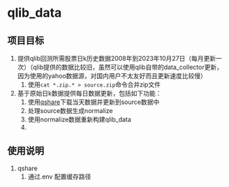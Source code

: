 # qlib_data

## 项目目标
1. 提供qlib回测所需股票日k历史数据2008年到2023年10月27日（每月更新一次）（qlib提供的数据比较旧，虽然可以使用qlib自带的data_collector更新，因为使用的yahoo数据源，对国内用户不太友好而且更新速度比较慢）
    1. 使用`cat *.zip.* > source.zip`命令合并zip文件
2. 基于原始日k数据提供每日数据更新，包括如下功能：
    1. 使用[qshare](https://crates.io/crates/qshare)下载当天数据并更新到source数据中
    2. 处理source数据生成normalize
    3. 使用normalize数据重新构建qlib_data
    4. 

## 使用说明
1. qshare
    1. 通过.env 配置缓存路径
